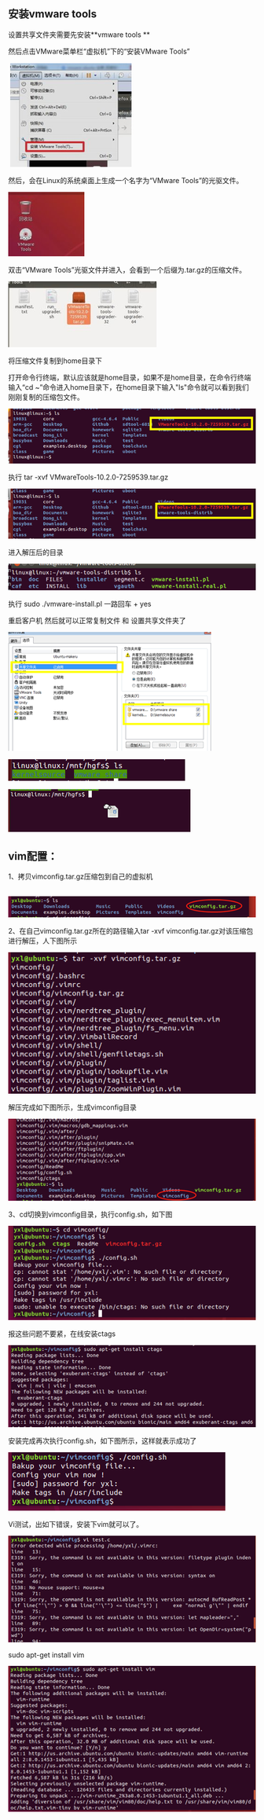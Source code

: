 ## 安装vmware tools 

设置共享文件夹需要先安装**vmware tools **

然后点击VMware菜单栏“虚拟机”下的“安装VMware Tools”

​                         ![image-20200115094352467](00_vim及Vm-tools配置.assets/image-20200115094352467.png)      

然后，会在Linux的系统桌面上生成一个名字为“VMware Tools”的光驱文件。

 ![image-20200115094358046](00_vim及Vm-tools配置.assets/image-20200115094358046.png)

双击“VMware Tools”光驱文件并进入，会看到一个后缀为.tar.gz的压缩文件。

 ![image-20200115094405306](00_vim及Vm-tools配置.assets/image-20200115094405306.png)

将压缩文件复制到home目录下

打开命令行终端，默认应该就是home目录，如果不是home目录，在命令行终端输入“cd ~”命令进入home目录下，在home目录下输入"ls"命令就可以看到我们刚刚复制的压缩包文件。

 ![image-20200115094419444](00_vim及Vm-tools配置.assets/image-20200115094419444.png)

执行 tar -xvf VMwareTools-10.2.0-7259539.tar.gz

 ![image-20200115094424031](00_vim及Vm-tools配置.assets/image-20200115094424031.png)

进入解压后的目录 

 ![image-20200115094429927](00_vim及Vm-tools配置.assets/image-20200115094429927.png)

执行 sudo ./vmware-install.pl 一路回车 + yes

重启客户机 然后就可以正常复制文件 和 设置共享文件夹了

 ![image-20200115094435366](00_vim及Vm-tools配置.assets/image-20200115094435366.png)

 ![image-20200115094442686](00_vim及Vm-tools配置.assets/image-20200115094442686.png)

 ![image-20200115094446887](00_vim及Vm-tools配置.assets/image-20200115094446887.png)

 

## vim配置：

1、拷贝vimconfig.tar.gz压缩包到自己的虚拟机

​          ![image-20200115131542496](00_vim及Vm-tools配置.assets/image-20200115131542496.png)                    

2、在自己vimconfig.tar.gz所在的路径输入tar -xvf vimconfig.tar.gz对该压缩包进行解压，人下图所示

 ![image-20200115131547358](00_vim及Vm-tools配置.assets/image-20200115131547358.png)

解压完成如下图所示，生成vimconfig目录

 ![image-20200115131553559](00_vim及Vm-tools配置.assets/image-20200115131553559.png)

3、cd切换到vimconfig目录，执行config.sh，如下图

 ![image-20200115131557596](00_vim及Vm-tools配置.assets/image-20200115131557596.png)

报这些问题不要紧，在线安装ctags

 ![image-20200115131603716](00_vim及Vm-tools配置.assets/image-20200115131603716.png)

安装完成再次执行config.sh，如下图所示，这样就表示成功了

 ![image-20200115131608507](00_vim及Vm-tools配置.assets/image-20200115131608507.png)

Vi测试，出如下错误，安装下vim就可以了。

 ![image-20200115131613346](00_vim及Vm-tools配置.assets/image-20200115131613346.png)

sudo apt-get install vim

 ![image-20200115131623007](00_vim及Vm-tools配置.assets/image-20200115131623007.png)

 

 